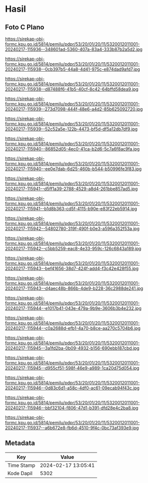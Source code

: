 # Hasil

## Foto C Plano

https://sirekap-obj-formc.kpu.go.id/5814/pemilu/pdpr/53/20/01/20/11/5320012011001-20240217-115936--348601ad-5360-407a-83a4-333b87b2a5d2.jpg

https://sirekap-obj-formc.kpu.go.id/5814/pemilu/pdpr/53/20/01/20/11/5320012011001-20240217-115938--0cb397b5-44a8-4d41-975c-e874dad9afd7.jpg

https://sirekap-obj-formc.kpu.go.id/5814/pemilu/pdpr/53/20/01/20/11/5320012011001-20240217-115938--d87488f6-41b5-40cf-8c42-64bffd58dea9.jpg

https://sirekap-obj-formc.kpu.go.id/5814/pemilu/pdpr/53/20/01/20/11/5320012011001-20240217-115939--273d7098-444f-48e6-a4d2-85b625092720.jpg

https://sirekap-obj-formc.kpu.go.id/5814/pemilu/pdpr/53/20/01/20/11/5320012011001-20240217-115939--52c52a5e-122b-4473-bf5d-df5a12db7df9.jpg

https://sirekap-obj-formc.kpu.go.id/5814/pemilu/pdpr/53/20/01/20/11/5320012011001-20240217-115940--86852d05-4ec0-41ca-b2d6-5c7a6f8ac9fa.jpg

https://sirekap-obj-formc.kpu.go.id/5814/pemilu/pdpr/53/20/01/20/11/5320012011001-20240217-115940--ee0e7dab-6d25-460b-b544-b50996fe3f83.jpg

https://sirekap-obj-formc.kpu.go.id/5814/pemilu/pdpr/53/20/01/20/11/5320012011001-20240217-115941--d5ff1a39-2788-4529-a8d4-261bbe857ad5.jpg

https://sirekap-obj-formc.kpu.go.id/5814/pemilu/pdpr/53/20/01/20/11/5320012011001-20240217-115941--b1d8b363-cd5f-4115-b90e-e83f22eb5914.jpg

https://sirekap-obj-formc.kpu.go.id/5814/pemilu/pdpr/53/20/01/20/11/5320012011001-20240217-115942--54802780-319f-490f-b0e3-a596a352f53a.jpg

https://sirekap-obj-formc.kpu.go.id/5814/pemilu/pdpr/53/20/01/20/11/5320012011001-20240217-115942--c5bb5259-eac8-4e33-959c-126c6843a189.jpg

https://sirekap-obj-formc.kpu.go.id/5814/pemilu/pdpr/53/20/01/20/11/5320012011001-20240217-115943--bef41656-38d7-424f-add4-f3c42e428f55.jpg

https://sirekap-obj-formc.kpu.go.id/5814/pemilu/pdpr/53/20/01/20/11/5320012011001-20240217-115943--d4aec48b-866b-4de9-b228-36c2988de241.jpg

https://sirekap-obj-formc.kpu.go.id/5814/pemilu/pdpr/53/20/01/20/11/5320012011001-20240217-115944--e1017b41-043e-479a-9b9e-3606b3b4e232.jpg

https://sirekap-obj-formc.kpu.go.id/5814/pemilu/pdpr/53/20/01/20/11/5320012011001-20240217-115944--c0a2688d-efb1-4a70-b8ce-aa270c5704b6.jpg

https://sirekap-obj-formc.kpu.go.id/5814/pemilu/pdpr/53/20/01/20/11/5320012011001-20240217-115945--3a1fd2ba-0b09-4932-b156-690ebb187cbd.jpg

https://sirekap-obj-formc.kpu.go.id/5814/pemilu/pdpr/53/20/01/20/11/5320012011001-20240217-115945--d955cf51-598f-46e9-a989-1ca20d75d054.jpg

https://sirekap-obj-formc.kpu.go.id/5814/pemilu/pdpr/53/20/01/20/11/5320012011001-20240217-115946--0d83c6d1-a58c-4df0-ac61-09ecab94f43c.jpg

https://sirekap-obj-formc.kpu.go.id/5814/pemilu/pdpr/53/20/01/20/11/5320012011001-20240217-115946--bbf32104-f806-47d1-b391-dfd28e4c2ba8.jpg

https://sirekap-obj-formc.kpu.go.id/5814/pemilu/pdpr/53/20/01/20/11/5320012011001-20240217-115937--a6b672e8-fb6d-4510-9f4c-0bc73af393e9.jpg


## Metadata

| Key        | Value               |
| ---------- | ------------------- |
| Time Stamp | 2024-02-17 13:05:41 |
| Kode Dapil | 5302                |




